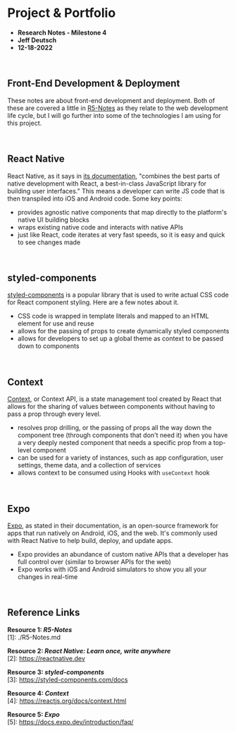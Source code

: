 # Project & Portfolio

- **Research Notes - Milestone 4**
- **Jeff Deutsch**
- **12-18-2022**

<br>

## Front-End Development & Deployment

These notes are about front-end development and deployment. Both of these are covered a little in [R5-Notes]([1]) as they relate to the web development life cycle, but I will go further into some of the technologies I am using for this project.

<br>

## React Native

React Native, as it says in [its documentation]([2]), "combines the best parts of native development with React, a best-in-class JavaScript library for building user interfaces." This means a developer can write JS code that is then transpiled into iOS and Android code. Some key points:

- provides agnostic native components that map directly to the platform's native UI building blocks
- wraps existing native code and interacts with native APIs
- just like React, code iterates at very fast speeds, so it is easy and quick to see changes made

<br>

## styled-components

[styled-components]([3]) is a popular library that is used to write actual CSS code for React component styling. Here are a few notes about it.

- CSS code is wrapped in template literals and mapped to an HTML element for use and reuse
- allows for the passing of props to create dynamically styled components
- allows for developers to set up a global theme as context to be passed down to components

<br>

## Context

[Context]([4]), or Context API, is a state management tool created by React that allows for the sharing of values between components without having to pass a prop through every level.

- resolves prop drilling, or the passing of props all the way down the component tree (through components that don't need it) when you have a very deeply nested component that needs a specific prop from a top-level component
- can be used for a variety of instances, such as app configuration, user settings, theme data, and a collection of services
- allows context to be consumed using Hooks with `useContext` hook

<br>

## Expo

[Expo]([5]), as stated in their documentation, is an open-source framework for apps that run natively on Android, iOS, and the web. It's commonly used with React Native to help build, deploy, and update apps.

- Expo provides an abundance of custom native APIs that a developer has full control over (similar to browser APIs for the web)
- Expo works with iOS and Android simulators to show you all your changes in real-time

<br>

## Reference Links

**Resource 1: _R5-Notes_**  
[1]: ./R5-Notes.md

**Resource 2: _React Native: Learn once, write anywhere_**  
[2]: https://reactnative.dev

**Resource 3: _styled-components_**  
[3]: https://styled-components.com/docs

**Resource 4: _Context_**  
[4]: https://reactjs.org/docs/context.html

**Resource 5: _Expo_**  
[5]: https://docs.expo.dev/introduction/faq/